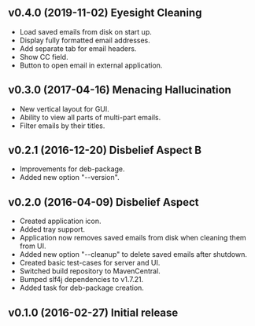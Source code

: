 ## v0.4.0 (2019-11-02) Eyesight Cleaning

* Load saved emails from disk on start up.
* Display fully formatted email addresses.
* Add separate tab for email headers.
* Show CC field.
* Button to open email in external application.

## v0.3.0 (2017-04-16) Menacing Hallucination

* New vertical layout for GUI.
* Ability to view all parts of multi-part emails.
* Filter emails by their titles.

## v0.2.1 (2016-12-20) Disbelief Aspect B

* Improvements for deb-package.
* Added new option "--version".

## v0.2.0 (2016-04-09) Disbelief Aspect

* Created application icon.
* Added tray support.
* Application now removes saved emails from disk when cleaning them from UI.
* Added new option "--cleanup" to delete saved emails after shutdown.
* Created basic test-cases for server and UI.
* Switched build repository to MavenCentral.
* Bumped slf4j dependencies to v1.7.21.
* Added task for deb-package creation.

## v0.1.0 (2016-02-27) Initial release

